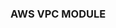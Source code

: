 ### AWS VPC MODULE
<!-- This modules Creates
VPC
Internet Gateway with VPC association
2 public subnets in east 1 a&b
2 private subnets in east 1 a&b
2 database subnets in east 1 a&b
route tables for above subnets
elastic IP
NAT gatway with E-IP in public subnet east 1 a
VPC peering
peering with routes in route tables -->
